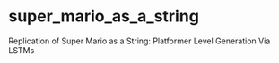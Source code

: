 # super_mario_as_a_string
Replication of Super Mario as a String: Platformer Level Generation Via LSTMs
